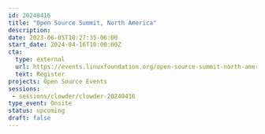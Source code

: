 ```yaml
---
id: 20240416
title: "Open Source Summit, North America"
description: 
date: 2023-06-05T10:27:35-06:00
start_date: 2024-04-16T10:00:00Z
cta: 
  type: external
  url: https://events.linuxfoundation.org/open-source-summit-north-america/
  text: Register
projects: Open Source Events
sessions: 
 - sessions/clowder/clowder-20240416
type_event: Onsite
status: upcoming
draft: false
---
```



